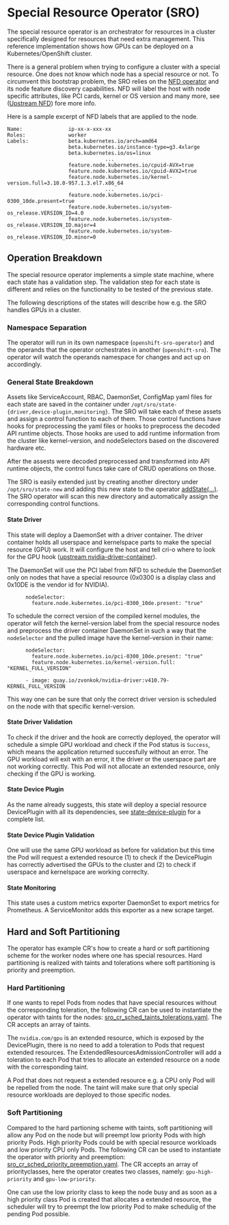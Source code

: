 # Special Resource Operator (SRO)

The special resource operator is an orchestrator for resources in a cluster specifically designed for resources that need extra management. This reference implementation shows how GPUs can be deployed on a Kubernetes/OpenShift cluster. 

There is a general problem when trying to configure a cluster with a special resource. One does not know which node has a special resource or not. To circumvent this bootstrap problem, the SRO relies on the [NFD operator](https://github.com/openshift/cluster-nfd-operator) and its node feature discovery capabilities. NFD will label the host with node specific attributes, like PCI cards, kernel or OS version and many more, see ([Upstream NFD](https://github.com/kubernetes-sigs/node-feature-discovery)) fore more info. 

Here is a sample excerpt of NFD labels that are applied to the node. 
```
Name:               ip-xx-x-xxx-xx
Roles:              worker
Labels:             beta.kubernetes.io/arch=amd64
                    beta.kubernetes.io/instance-type=g3.4xlarge
                    beta.kubernetes.io/os=linux
                                ... 
                    feature.node.kubernetes.io/cpuid-AVX=true
                    feature.node.kubernetes.io/cpuid-AVX2=true
                    feature.node.kubernetes.io/kernel-version.full=3.10.0-957.1.3.el7.x86_64
                                ...
                    feature.node.kubernetes.io/pci-0300_10de.present=true
                    feature.node.kubernetes.io/system-os_release.VERSION_ID=4.0
                    feature.node.kubernetes.io/system-os_release.VERSION_ID.major=4
                    feature.node.kubernetes.io/system-os_release.VERSION_ID.minor=0
```


## Operation Breakdown
The special resource operator implements a simple state machine, where each state has a validation step. The validation step for each state is different and relies on the functionality to be tested of the previous state. 

The following descriptions of the states will describe how e.g. the SRO handles GPUs in a cluster. 

### Namespace Separation
The operator will run in its own namespace (`openshift-sro-operator`) and the operands that the operator orchestrates in another (`openshift-sro`). The operator will watch the operands namespace for changes and act up on accordingly. 


### General State Breakdown
Assets like ServiceAccount, RBAC, DaemonSet, ConfigMap yaml files for each state are saved in the container under `/opt/sro/state-{driver,device-plugin,monitoring}`. The SRO will take each of these assets and assign a control function to each of them. Those control functions have hooks for preprocessing the yaml files or hooks to preprocess the decoded API runtime objects. Those hooks are used to add runtime information from the cluster like kernel-version, and nodeSelectors based on the discovered hardware etc. 

After the assests were decoded preprocessed and transformed into API runtime objects, the control funcs take care of CRUD operations on those. 

The SRO is easily extended just by creating another directory under `/opt/sro/state-new` and adding this new state to the operator [addState(...)](https://github.com/zvonkok/special-resource-operator/blob/012020bb04922737d1f9eb5e703d3b931a053bd4/pkg/controller/specialresource/specialresource_state.go#L79). The SRO operator will scan this new directory and automatically assign the corresponding control functions. 

#### State Driver
This state will deploy a DaemonSet with a driver container. The driver container holds all userspace and kernelspace parts to make the special resource (GPU) work. It will configure the host and tell cri-o where to look for the GPU hook ([upstream nvidia-driver-container](https://gitlab.com/nvidia/driver/tree/centos7)). 

The DaemonSet will use the PCI label from NFD to schedule the DaemonSet only on nodes that have a special resource (0x0300 is a display class and 0x10DE is the vendor id for NVIDIA). 
```
      nodeSelector:
        feature.node.kubernetes.io/pci-0300_10de.present: "true"
```

To schedule the correct version of the compiled kernel modules, the operator will fetch the kernel-version label from the special resource nodes and preprocess the driver container DaemonSet in such a way that the `nodeSelector` and the pulled image have the kernel-version in their name: 
```
      nodeSelector:
        feature.node.kubernetes.io/pci-0300_10de.present: "true"
        feature.node.kubernetes.io/kernel-version.full: "KERNEL_FULL_VERSION"
```
```
      - image: quay.io/zvonkok/nvidia-driver:v410.79-KERNEL_FULL_VERSION
```

This way one can be sure that only the correct driver version is scheduled on the node with that specific kernel-version. 


#### State Driver Validation
To check if the driver and the hook are correctly deployed, the operator will schedule a simple GPU workload and check if the Pod status is `Success`, which means the application returned succesfully without an error. The GPU workload will exit with an error, it the driver or the userspace part are not working correctly. This Pod will not allocate an extended resource, only checking if the GPU is working. 

#### State Device Plugin
As the name already suggests, this state will deploy a special resource DevicePlugin with all its dependencies, see [state-device-plugin](https://github.com/zvonkok/special-resource-operator/tree/master/assets/state-device-plugin) for a complete list. 

#### State Device Plugin Validation
One will use the same GPU workload as before for validation but this time the Pod will request a extended resource (1) to check if the DevicePlugin has correctly advertised the GPUs to the cluster and (2) to check if userspace and kernelspace are working correclty. 

#### State Monitoring
This state uses a custom metrics exporter DaemonSet to export metrics for Prometheus. A ServiceMonitor adds this exporter as a new scrape target. 


## Hard and Soft Partitioning
The operator has example CR's how to create a hard or soft partitioning scheme for the worker nodes where one has special resources. Hard partitioning is realized with taints and tolerations where soft partitioning is priority and preemption. 

### Hard Partitioning
If one wants to repel Pods from nodes that have special resources without the corresponding toleration, the following CR can be used to instantiate the operator with taints for the nodes: [sro_cr_sched_taints_tolerations.yaml](https://github.com/zvonkok/special-resource-operator/blob/5973d6fea1985c425f5c36733fbc8e693e2c3821/manifests/sro_cr_sched_taints_tolerations.yaml#L1). The CR accepts an array of taints. 

The `nvidia.com/gpu` is an extended resource, which is exposed by the DevicePlugin, there is no need to add a  toleration to Pods that request extended resources. The ExtendedResourcesAdmissionController will add a toleration to each Pod that tries to allocate an extended resource on a node with the corresponding taint.

A Pod that does not request a extended resource e.g. a CPU only Pod will be repelled from the node. The taint will make sure that only special resource workloads are deployed to those specific nodes.

### Soft Partitioning
Compared to the hard partioning scheme with taints, soft partitioning will allow any Pod on the node but will preempt low priority Pods with high priority Pods. High priority Pods could be with special resource workloads and low priority CPU only Pods. The following CR can be used to instantiate the operator with priority and preemption: [sro_cr_sched_priority_preemption.yaml](https://github.com/zvonkok/special-resource-operator/blob/052d7ad0cd4255ab9b0595f17d4914b61927d18f/manifests/sro_cr_sched_priority_preemption.yaml#L1). The CR accepts an array of priorityclasses, here the operator creates two classes, namely: `gpu-high-priority` and `gpu-low-priority`. 

One can use the low priority class to keep the node busy and as soon as a high priority class Pod is created that allocates a extended resource, the scheduler will try to preempt the low priority Pod to make schedulig of the pending Pod possible. 







